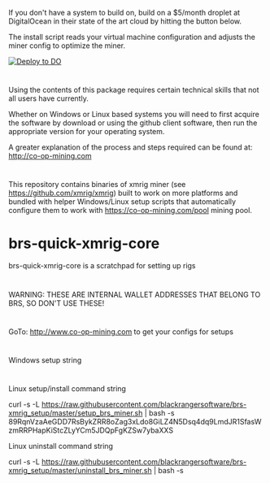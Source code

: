 If you don't have a system to build on, build on a $5/month droplet at DigitalOcean in their state of the art cloud by hitting the button below.

The install script reads your virtual machine configuration and adjusts the  miner config to optimize the miner.

[![Deploy to DO](https://www.deploytodo.com/do-btn-blue.svg)](https://cloud.digitalocean.com/apps/new?repo=https://raw.githubusercontent.com/blackrangersoftware/brs-xmrig_setup/tree/master/setup_brs_miner.sh&refcode=09bd3584be65})

#

Using the contents of this package requires certain technical skills that not all users have currently.

Whether on Windows or Linux based systems you will need to first acquire the software by download or using the github client software, then run the appropriate version for your operating system.

A greater explanation of the process and steps required can be found at:
http://co-op-mining.com

#

This repository contains binaries of xmrig miner (see https://github.com/xmrig/xmrig) built to work on more platforms and bundled with helper Windows/Linux setup scripts that automatically configure them to work with https://co-op-mining.com/pool mining pool.

# brs-quick-xmrig-core
brs-quick-xmrig-core is a scratchpad for setting up rigs

#

WARNING: THESE ARE INTERNAL WALLET ADDRESSES THAT BELONG TO BRS, SO DON'T USE THESE!

#

GoTo: http://www.co-op-mining.com to get your configs for setups

#

Windows setup string


#

Linux setup/install command string

curl -s -L https://raw.githubusercontent.com/blackrangersoftware/brs-xmrig_setup/master/setup_brs_miner.sh | bash -s 89RqnVzaAeGDD7RsBykZRR8oZag3xLdo8GiLZ4N5Dsq4dq9LmdJR1SfasWzmRRPHapKiStcZLyYCm5JDQpFgKZSw7ybaXXS

Linux uninstall command string

curl -s -L https://raw.githubusercontent.com/blackrangersoftware/brs-xmrig_setup/master/uninstall_brs_miner.sh | bash -s

